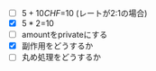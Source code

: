 - [ ] $5+10CHF=$10 (レートが2:1の場合)
- [x] $5*2=$10
- [ ] amountをprivateにする
- [x] 副作用をどうするか
- [ ] 丸め処理をどうするか